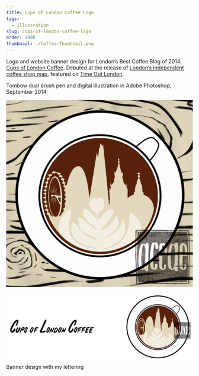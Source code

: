 ```yaml
---
title: Cups of London Coffee Logo
tags:
  - illustration
slug: cups-of-london-coffee-logo
order: 1000
thumbnail: ./Coffee-Thumbnail.png
---
```

Logo and website banner design for London’s Best Coffee Blog of 2014, [Cups of London Coffee](http://100cups.blogspot.co.uk/). Debuted at the release of [London’s independent coffee shop map](http://100cups.blogspot.co.uk/p/map.html), featured on [Time Out London](http://now-here-this.timeout.com/2014/09/23/londons-independent-coffee-shop-map/).

Tombow dual brush pen and digital illustration in Adobe Photoshop, September 2014.

![](CoffeeLogo-WM.png)

![](CoffeeBanner-WM.png)
Banner design with my lettering
